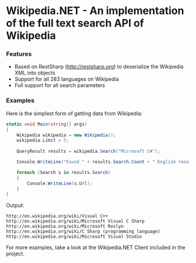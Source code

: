 # Wikipedia.NET - An implementation of the full text search API of Wikipedia

### Features

* Based on RestSharp (http://restsharp.org) to deserialize the Wikipedia XML into objects
* Support for all 283 languages on Wikipedia
* Full support for all search parameters

### Examples

Here is the simplest form of getting data from Wikipedia:

```csharp
static void Main(string[] args)
{
	Wikipedia wikipedia = new Wikipedia();
	wikipedia.Limit = 5;
	
	QueryResult results = wikipedia.Search("Microsoft C#");

	Console.WriteLine("Found " + results.Search.Count + " English results:");

	foreach (Search s in results.Search)
	{
		Console.WriteLine(s.Url);
	}
}
```

Output:
```
http://en.wikipedia.org/wiki/Visual C++
http://en.wikipedia.org/wiki/Microsoft Visual C Sharp
http://en.wikipedia.org/wiki/Microsoft Roslyn
http://en.wikipedia.org/wiki/C Sharp (programming language)
http://en.wikipedia.org/wiki/Microsoft Visual Studio
```

For more examples, take a look at the Wikipedia.NET Client included in the project.